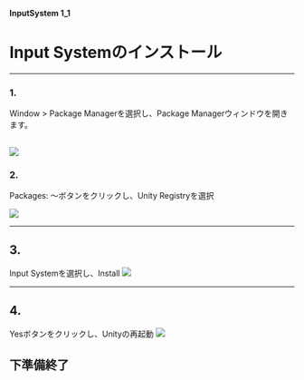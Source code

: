 **InputSystem 1_1**

# Input Systemのインストール
---
### 1.
Window > Package Managerを選択し、Package Managerウィンドウを開きます。

![](images/1/unity-input-system-intro-v2-1.png.avif "")
---
### 2.
Packages: ～ボタンをクリックし、Unity Registryを選択

![](images/1/unity-input-system-intro-v2-2.png.avif "")

---
## 3.
Input Systemを選択し、Install
![](images/1/unity-input-system-intro-v2-4.png.avif "")

---
## 4.
Yesボタンをクリックし、Unityの再起動
![](images/1/unity-input-system-intro-v2-5.png.avif "")


## 下準備終了